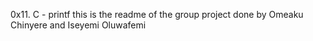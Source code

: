 0x11. C - printf
this is the readme of the group project done by Omeaku Chinyere and Iseyemi Oluwafemi
